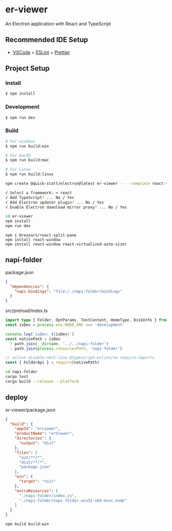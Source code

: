 # er-viewer

An Electron application with React and TypeScript

## Recommended IDE Setup

- [VSCode](https://code.visualstudio.com/) + [ESLint](https://marketplace.visualstudio.com/items?itemName=dbaeumer.vscode-eslint) + [Prettier](https://marketplace.visualstudio.com/items?itemName=esbenp.prettier-vscode)

## Project Setup

### Install

```bash
$ npm install
```

### Development

```bash
$ npm run dev
```

### Build

```bash
# For windows
$ npm run build:win

# For macOS
$ npm run build:mac

# For Linux
$ npm run build:linux
```

```sh
npm create @quick-start/electron@latest er-viewer -- --template react-ts

√ Select a framework: » react
√ Add TypeScript? ... No / Yes
√ Add Electron updater plugin? ... No / Yes
√ Enable Electron download mirror proxy? ... No / Yes

cd er-viewer
npm install
npm run dev
```

```
npm i @rexxars/react-split-pane
npm install react-window
npm install react-window react-virtualized-auto-sizer
```
## napi-folder
package.json

```json
{
  "dependencies": {
    "napi-bindings": "file:/./napi-folder/bindings"
  }
}
```
src/preload/index.ts
```ts
import type { Folder, OptParams, TextContent, HomeType, DiskInfo } from 'napi-bindings'
const isDev = process.env.NODE_ENV === 'development'

console.log(`isDev: ${isDev}`)
const nativePath = isDev
  ? path.join(__dirname, '../../napi-folder')
  : path.join(process.resourcesPath, 'napi-folder')

// eslint-disable-next-line @typescript-eslint/no-require-imports
const { FolderApi } = require(nativePath)

```

```sh
cd napi-folder
cargo test
cargo build --release --platform
```

## deploy


er-viewer/package.json
```json
{
  "build": {
    "appId": "erviewer",
    "productName": "erViewer",
    "directories": {
      "output": "dist"
    },
    "files": [
      "out/**/*",
      "dist/**/*",
      "package.json"
    ],
    "win": {
      "target": "nsis"
    },
    "extraResources": [
      "./napi-folder/index.js",
      "./napi-folder/napi-folder.win32-x64-msvc.node"
    ]
  }
}
```

```sh
npm build build:win
```

